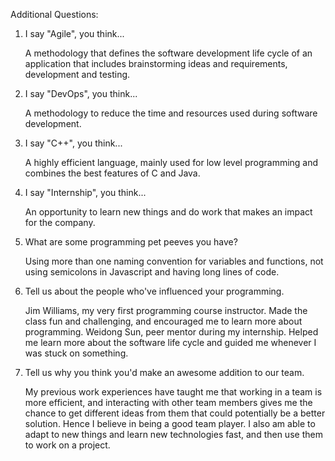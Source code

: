Additional Questions:

1. I say "Agile", you think...

    A methodology that defines the software development life cycle of an application that includes brainstorming ideas 
    and requirements, development and testing.
    
2. I say "DevOps", you think...

    A methodology to reduce the time and resources used during software development.
    
3. I say "C++", you think...

    A highly efficient language, mainly used for low level programming and combines the best features of C and Java.
    
4. I say "Internship", you think...

    An opportunity to learn new things and do work that makes an impact for the company.
    
5. What are some programming pet peeves you have?

    Using more than one naming convention for variables and functions, not using semicolons in Javascript and having
    long lines of code.
    
6. Tell us about the people who've influenced your programming.

    Jim Williams, my very first programming course instructor. Made the class fun and challenging, and encouraged me to
    learn more about programming. Weidong Sun, peer mentor during my internship. Helped me learn more about the software
    life cycle and guided me whenever I was stuck on something.
    
7. Tell us why you think you'd make an awesome addition to our team.

    My previous work experiences have taught me that working in a team is more efficient, and interacting with other 
    team members gives me the chance to get different ideas from them that could potentially be a better
    solution. Hence I believe in being a good team player. I also am able to adapt to new things and learn new 
    technologies fast, and then use them to work on a project.
    